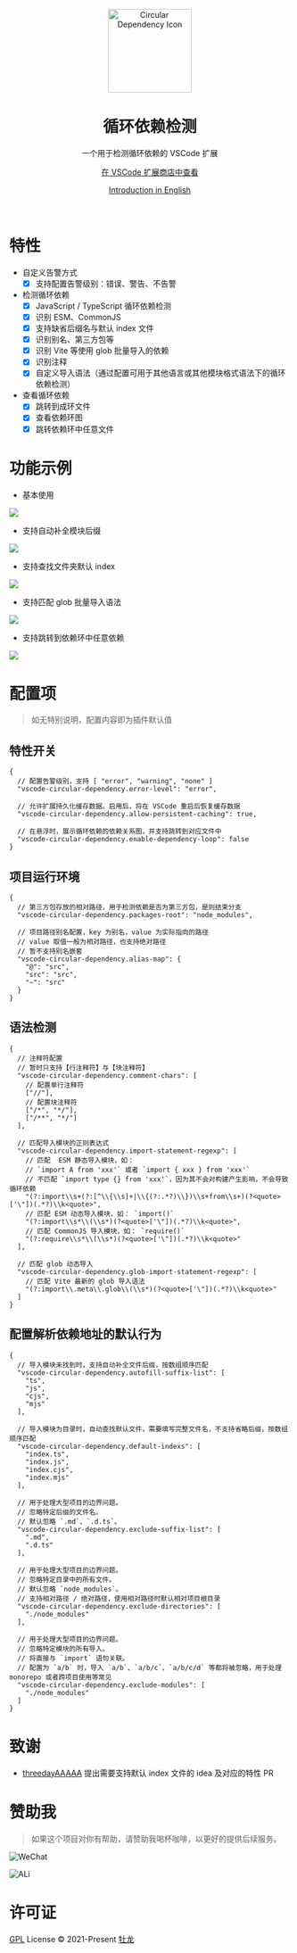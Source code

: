 <p align="center">
  <img src="https://raw.githubusercontent.com/He110te4m/vscode-circular-dependency/main/apps/vscode-circular-dependency/icons/loop.svg" alt="Circular Dependency Icon" height="150">
</p>

<h1 align="center">循环依赖检测</h1>
<p align="center">一个用于检测循环依赖的 VSCode 扩展<p>

<p align="center">
  <a href="https://marketplace.visualstudio.com/items?itemName=he110te4m.vscode-circular-dependency">在 VSCode 扩展商店中查看</a>
</p>
<p align="center">
  <a href="https://github.com/He110te4m/vscode-circular-dependency/blob/main/apps/vscode-circular-dependency/README.md">Introduction in English</a>
</p>

<br>

# 特性

- 自定义告警方式
  - [x] 支持配置告警级别：错误、警告、不告警

- 检测循环依赖
  - [x] JavaScript / TypeScript 循环依赖检测
  - [x] 识别 ESM、CommonJS
  - [x] 支持缺省后缀名与默认 index 文件
  - [x] 识别别名、第三方包等
  - [x] 识别 Vite 等使用 glob 批量导入的依赖
  - [x] 识别注释
  - [x] 自定义导入语法（通过配置可用于其他语言或其他模块格式语法下的循环依赖检测）

- 查看循环依赖
  - [x] 跳转到成环文件
  - [x] 查看依赖环图
  - [x] 跳转依赖环中任意文件

# 功能示例

- 基本使用

![](https://raw.githubusercontent.com/He110te4m/vscode-circular-dependency/main/apps/vscode-circular-dependency/images/examples/base_check.gif)

- 支持自动补全模块后缀

![](https://raw.githubusercontent.com/He110te4m/vscode-circular-dependency/main/apps/vscode-circular-dependency/images/examples/autofill-suffix.gif)

- 支持查找文件夹默认 index

![](https://raw.githubusercontent.com/He110te4m/vscode-circular-dependency/main/apps/vscode-circular-dependency/images/examples/default-index.gif)

- 支持匹配 glob 批量导入语法

![](https://raw.githubusercontent.com/He110te4m/vscode-circular-dependency/main/apps/vscode-circular-dependency/images/examples/glob.gif)

- 支持跳转到依赖环中任意依赖

![](https://raw.githubusercontent.com/He110te4m/vscode-circular-dependency/main/apps/vscode-circular-dependency/images/examples/goto-any-dependency-module.gif)

# 配置项

> 如无特别说明，配置内容即为插件默认值

## 特性开关

```json5
{
  // 配置告警级别，支持 [ "error", "warning", "none" ]
  "vscode-circular-dependency.error-level": "error",

  // 允许扩展持久化缓存数据。启用后，将在 VSCode 重启后恢复缓存数据
  "vscode-circular-dependency.allow-persistent-caching": true,

  // 在悬浮时，展示循环依赖的依赖关系图，并支持跳转到对应文件中
  "vscode-circular-dependency.enable-dependency-loop": false
}
```

## 项目运行环境

```json5
{
  // 第三方包存放的相对路径，用于检测依赖是否为第三方包，是则结束分支
  "vscode-circular-dependency.packages-root": "node_modules",

  // 项目路径别名配置，key 为别名，value 为实际指向的路径
  // value 取值一般为相对路径，也支持绝对路径
  // 暂不支持别名嵌套
  "vscode-circular-dependency.alias-map": {
    "@": "src",
    "src": "src",
    "~": "src"
  }
}
```

## 语法检测

```json5
{
  // 注释符配置
  // 暂时只支持【行注释符】与【块注释符】
  "vscode-circular-dependency.comment-chars": [
    // 配置单行注释符
    ["//"],
    // 配置块注释符
    ["/*", "*/"],
    ["/**", "*/"]
  ],

  // 匹配导入模块的正则表达式
  "vscode-circular-dependency.import-statement-regexp": [
    // 匹配  ESM 静态导入模块，如：
    // `import A from 'xxx'` 或者 `import { xxx } from 'xxx'`
    // 不匹配 `import type {} from 'xxx'`，因为其不会对构建产生影响，不会导致循环依赖
    "(?:import\\s+(?:[^\\{\\s]+|\\{(?:.*?)\\})\\s+from\\s+)(?<quote>['\"])(.*?)\\k<quote>",
    // 匹配 ESM 动态导入模块，如： `import()`
    "(?:import\\s*\\(\\s*)(?<quote>['\"])(.*?)\\k<quote>",
    // 匹配 CommonJS 导入模块，如： `require()`
    "(?:require\\s*\\(\\s*)(?<quote>['\"])(.*?)\\k<quote>"
  ],

  // 匹配 glob 动态导入
  "vscode-circular-dependency.glob-import-statement-regexp": [
    // 匹配 Vite 最新的 glob 导入语法
    "(?:import\\.meta\\.glob\\(\\s*)(?<quote>['\"])(.*?)\\k<quote>"
  ]
}
```

## 配置解析依赖地址的默认行为

```json5
{
  // 导入模块未找到时，支持自动补全文件后缀，按数组顺序匹配
  "vscode-circular-dependency.autofill-suffix-list": [
    "ts",
    "js",
    "cjs",
    "mjs"
  ],

  // 导入模块为目录时，自动查找默认文件，需要填写完整文件名，不支持省略后缀，按数组顺序匹配
  "vscode-circular-dependency.default-indexs": [
    "index.ts",
    "index.js",
    "index.cjs",
    "index.mjs"
  ],

  // 用于处理大型项目的边界问题。
  // 忽略特定后缀的文件名。
  // 默认忽略 `.md`、`.d.ts`。
  "vscode-circular-dependency.exclude-suffix-list": [
    ".md",
    ".d.ts"
  ],

  // 用于处理大型项目的边界问题。
  // 忽略特定目录中的所有文件。
  // 默认忽略 `node_modules`。
  // 支持相对路径 / 绝对路径，使用相对路径时默认相对项目根目录
  "vscode-circular-dependency.exclude-directories": [
    "./node_modules"
  ],

  // 用于处理大型项目的边界问题。
  // 忽略特定模块的所有导入。
  // 将直接与 `import` 语句关联。
  // 配置为 `a/b` 时，导入 `a/b`、`a/b/c`、`a/b/c/d` 等都将被忽略，用于处理 monorepo 或者跨项目使用等常见
  "vscode-circular-dependency.exclude-modules": [
    "./node_modules"
  ]
}
```

# 致谢

- [threedayAAAAA](https://github.com/threedayAAAAA) 提出需要支持默认 index 文件的 idea 及对应的特性 PR

# 赞助我

> 如果这个项目对你有帮助，请赞助我喝杯咖啡，以更好的提供后续服务。

![WeChat](https://raw.githubusercontent.com/He110te4m/vscode-circular-dependency/main/apps/vscode-circular-dependency/images/sponsor/WeChatPay.jpg)

![ALi](https://raw.githubusercontent.com/He110te4m/vscode-circular-dependency/main/apps/vscode-circular-dependency/images/sponsor/ALiPay.jpg)

# 许可证

[GPL](./LICENSE) License © 2021-Present [牡龙](https://github.com/He110te4m)
